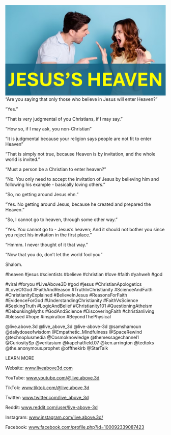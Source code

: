 ![Video cover image](./cover2.jpg "cover photo")
“Are you saying that only those who believe in Jesus will enter Heaven?”

“Yes.”

“That is very judgmental of you Christians, if I may say.”

“How so, if I may ask, you non-Christian”

“It is judgmental because your religion says people are not fit to enter Heaven”

“That is simply not true, because Heaven is by invitation, and the whole world is invited.”

“Must a person be a Christian to enter heaven?”

“No. You only need to accept the invitation of Jesus by believing him and following his example - basically loving others.”

“So, no getting around Jesus ehn.”

“Yes. No getting around Jesus, because he created and prepared the Heaven.”

“So, I cannot go to heaven, through some other way.”

“Yes. You cannot go to - Jesus’s heaven; And it should not bother you since you reject his invitation in the first place.”

“Hmmm. I never thought of it that way.”

“Now that you do, don’t let the world fool you”

Shalom.


#heaven #jesus #scientists #believe #christian #love #faith #yahweh #god 

#viral #foryou #LiveAbove3D #god #jesus #ChristianApologetics #LoveOfGod #FaithAndReason #TruthInChristianity #ScienceAndFaith #ChristianityExplained #BelieveInJesus #ReasonsForFaith #EvidenceForGod #UnderstandingChristianity #FaithVsScience #SeekingTruth #LogicAndBelief #Christianity101 #QuestioningAtheism #DebunkingMyths #GodAndScience #DiscoveringFaith #christianliving #blessed #hope #inspiration #BeyondThePhysical

@live.above.3d @live_above_3d @live-above-3d @samshamoun @dailydoseofwisdom @Empathetic_Mindfulness @SpaceRewind @technoplusmedia @Cosmoknowledge @themessagechannel1 @CuriositySp @veritasium @kapchatfield.07 @ken.arrington @tedtoks @the.anonymous.prophet @offthekirb @StarTalk


LEARN MORE

Website: www.liveabove3d.com

YouTube: www.youtube.com/@live.above.3d

TikTok: www.tiktok.com/@live.above.3d

Twitter: www.twitter.com/live_above_3d

Reddit: www.reddit.com/user/live-above-3d

Instagram: www.instagram.com/live.above.3d/

Facebook: www.facebook.com/profile.php?id=100092339087423
